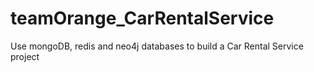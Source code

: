 # teamOrange_CarRentalService
Use mongoDB, redis and neo4j databases to build a Car Rental Service project
